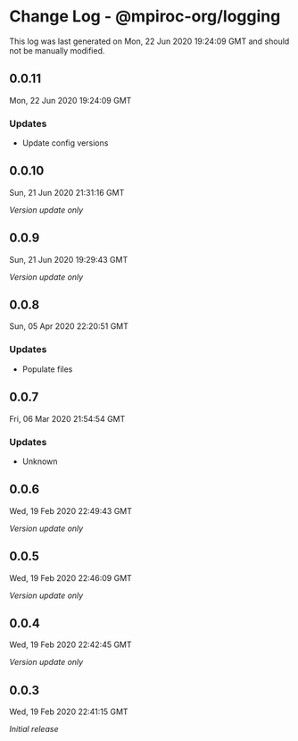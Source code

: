 # Change Log - @mpiroc-org/logging

This log was last generated on Mon, 22 Jun 2020 19:24:09 GMT and should not be manually modified.

## 0.0.11
Mon, 22 Jun 2020 19:24:09 GMT

### Updates

- Update config versions

## 0.0.10
Sun, 21 Jun 2020 21:31:16 GMT

*Version update only*

## 0.0.9
Sun, 21 Jun 2020 19:29:43 GMT

*Version update only*

## 0.0.8
Sun, 05 Apr 2020 22:20:51 GMT

### Updates

- Populate files

## 0.0.7
Fri, 06 Mar 2020 21:54:54 GMT

### Updates

- Unknown

## 0.0.6
Wed, 19 Feb 2020 22:49:43 GMT

*Version update only*

## 0.0.5
Wed, 19 Feb 2020 22:46:09 GMT

*Version update only*

## 0.0.4
Wed, 19 Feb 2020 22:42:45 GMT

*Version update only*

## 0.0.3
Wed, 19 Feb 2020 22:41:15 GMT

*Initial release*

